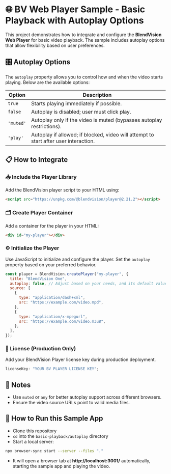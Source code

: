 # 🌐 BV Web Player Sample - Basic Playback with Autoplay Options

This project demonstrates how to integrate and configure the **BlendVision Web Player** for basic video playback. The sample includes autoplay options that allow flexibility based on user preferences.

## 🎛️ Autoplay Options

The `autoplay` property allows you to control how and when the video starts playing. Below are the available options:

| Option    | Description                                                                          |
| --------- | ------------------------------------------------------------------------------------ |
| `true`    | Starts playing immediately if possible.                                              |
| `false`   | Autoplay is disabled; user must click play.                                          |
| `'muted'` | Autoplay only if the video is muted (bypasses autoplay restrictions).                |
| `'play'`  | Autoplay if allowed; if blocked, video will attempt to start after user interaction. |

## 📋 How to Integrate

### 📥 Include the Player Library

Add the BlendVision player script to your HTML using:

```html
<script src="https://unpkg.com/@blendvision/player@2.21.2"></script>
```

### 🗂️ Create Player Container

Add a container for the player in your HTML:

```html
<div id="my-player"></div>
```

### ⚙️ Initialize the Player

Use JavaScript to initialize and configure the player. Set the `autoplay` property based on your preferred behavior.

```javascript
const player = BlendVision.createPlayer("my-player", {
  title: "BlendVision One",
  autoplay: false, // Adjust based on your needs, and its default value is false
  source: [
    {
      type: "application/dash+xml",
      src: "https://example.com/video.mpd",
    },
    {
      type: "application/x-mpegurl",
      src: "https://example.com/video.m3u8",
    },
  ],
});
```

### 🔑 License (Production Only)

Add your BlendVision Player license key during production deployment.

```javascript
licenseKey: "YOUR BV PLAYER LICENSE KEY";
```

## 📝 Notes

- Use `muted` or `any` for better autoplay support across different browsers.
- Ensure the video source URLs point to valid media files.

## 🚀 How to Run this Sample App

- Clone this repository
- `cd` into the `basic-playback/autoplay` directory
- Start a local server:

```bash
npx browser-sync start --server --files "."
```

- It will open a browser tab at **http://localhost:3001/** automatically, starting the sample app and playing the video.
